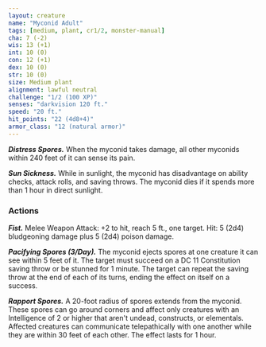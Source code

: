 ```yaml
---
layout: creature
name: "Myconid Adult"
tags: [medium, plant, cr1/2, monster-manual]
cha: 7 (-2)
wis: 13 (+1)
int: 10 (0)
con: 12 (+1)
dex: 10 (0)
str: 10 (0)
size: Medium plant
alignment: lawful neutral
challenge: "1/2 (100 XP)"
senses: "darkvision 120 ft."
speed: "20 ft."
hit_points: "22 (4d8+4)"
armor_class: "12 (natural armor)"
---
```


***Distress Spores.*** When the myconid takes damage, all other myconids within 240 feet of it can sense its pain.

***Sun Sickness.*** While in sunlight, the myconid has disadvantage on ability checks, attack rolls, and saving throws. The myconid dies if it spends more than 1 hour in direct sunlight.

### Actions

***Fist.*** Melee Weapon Attack: +2 to hit, reach 5 ft., one target. Hit: 5 (2d4) bludgeoning damage plus 5 (2d4) poison damage.

***Pacifying Spores (3/Day).*** The myconid ejects spores at one creature it can see within 5 feet of it. The target must succeed on a DC 11 Constitution saving throw or be stunned for 1 minute. The target can repeat the saving throw at the end of each of its turns, ending the effect on itself on a success.

***Rapport Spores.*** A 20-foot radius of spores extends from the myconid. These spores can go around corners and affect only creatures with an Intelligence of 2 or higher that aren't undead, constructs, or elementals. Affected creatures can communicate telepathically with one another while they are within 30 feet of each other. The effect lasts for 1 hour.
